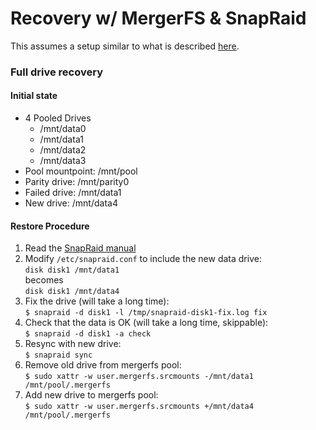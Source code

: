 # Recovery w/ MergerFS & SnapRaid

This assumes a setup similar to what is described [here](backup_(mergerfs,snapraid).md).

### Full drive recovery

#### Initial state

* 4 Pooled Drives
  * /mnt/data0
  * /mnt/data1
  * /mnt/data2
  * /mnt/data3
* Pool mountpoint: /mnt/pool
* Parity drive: /mnt/parity0
* Failed drive: /mnt/data1
* New drive: /mnt/data4

#### Restore Procedure
1. Read the [SnapRaid manual](http://www.snapraid.it/manual)
2. Modify `/etc/snapraid.conf` to include the new data drive:  
`disk disk1 /mnt/data1`  
becomes  
`disk disk1 /mnt/data4`
3. Fix the drive (will take a long time):  
`$ snapraid -d disk1 -l /tmp/snapraid-disk1-fix.log fix`
4. Check that the data is OK (will take a long time, skippable):  
`$ snapraid -d disk1 -a check`
5. Resync with new drive:  
`$ snapraid sync`
6. Remove old drive from mergerfs pool:  
`$ sudo xattr -w user.mergerfs.srcmounts -/mnt/data1 /mnt/pool/.mergerfs`
7. Add new drive to mergerfs pool:  
`$ sudo xattr -w user.mergerfs.srcmounts +/mnt/data4 /mnt/pool/.mergerfs`
